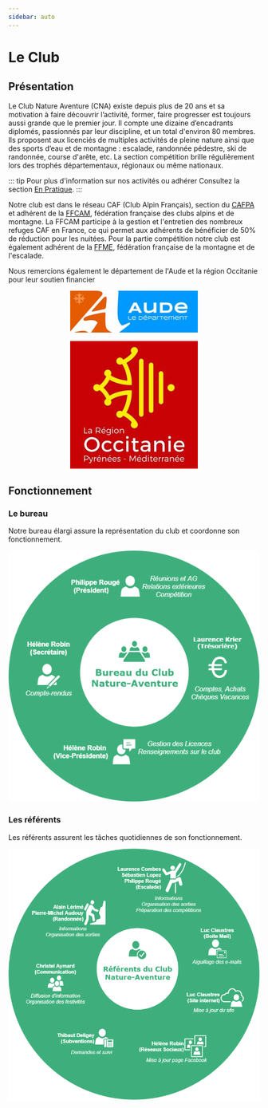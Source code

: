 ```yaml
---
sidebar: auto
---
```


# Le Club

## Présentation

Le Club Nature Aventure (CNA) existe depuis plus de 20 ans et sa motivation à faire découvrir l’activité, former, faire progresser est toujours aussi grande que le premier jour. Il compte une dizaine d’encadrants diplomés, passionnés par leur discipline, et un total d'environ 80 membres. Ils proposent aux licenciés de multiples activités de pleine nature ainsi que des sports d’eau et de montagne : escalade, randonnée pédestre, ski de randonnée, course d'arête, etc. La section compétition brille régulièrement lors des trophés départementaux, régionaux ou même nationaux.

::: tip Pour plus d'information sur nos activités ou adhérer
Consultez la section [En Pratique](/pratique/).
:::

Notre club est dans le réseau CAF (Club Alpin Français), section du [CAFPA](http://pyreneiste.aude.ffcam.fr/home.html) et adhérent de la [FFCAM](http://ffcam.fr), fédération française des clubs alpins et de montagne. La FFCAM participe à la gestion et l'entretien des nombreux refuges CAF en France, ce qui permet aux adhérents de bénéficier de 50% de réduction pour les nuitées. Pour la partie compétition notre club est également adhérent de la [FFME](https://www.ffme.fr/), fédération française de la montagne et de l'escalade.

Nous remercions également le département de l'Aude et la région Occitanie pour leur soutien financier

<p style="text-align:center;">
	<a href="https://www.aude.fr/"><img src="/logo_aude.jpg" width="256"></a>
</p>
<p style="text-align:center;">
	<a href="https://www.regionlrmp.fr/"><img src="/logo_occitanie.jpg" width="256"></a>
</p>

## Fonctionnement

### Le bureau

Notre bureau élargi assure la représentation du club et coordonne son fonctionnement.

![Bureau](./bureau.png)

### Les référents

Les référents assurent les tâches quotidiennes de son fonctionnement.

![Référents](./referents.png)


